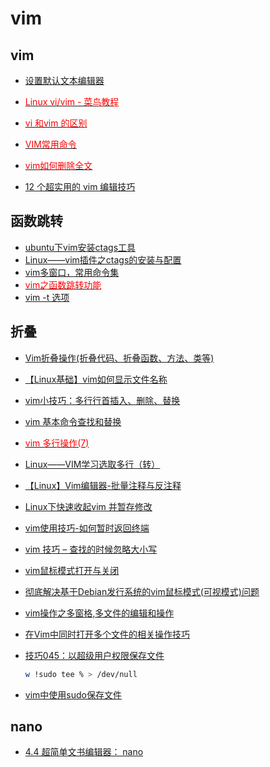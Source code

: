 # vim

## vim

- [设置默认文本编辑器](https://www.debian.org/doc/manuals/debian-reference/ch01.zh-cn.html#_setting_a_default_text_editor)
- [<font color=Red>Linux vi/vim - 菜鸟教程</font>](https://www.runoob.com/linux/linux-vim.html)

- [<font color=Red>vi 和vim 的区别</font>](https://blog.csdn.net/qq_34306360/article/details/78720090)

- [<font color=Red>VIM常用命令</font>](https://blog.csdn.net/weixin_44441367/article/details/124810525)

- [<font color=Red>vim如何删除全文</font>](https://blog.csdn.net/weixin_54227557/article/details/122782139)

- [12 个超实用的 vim 编辑技巧](https://mp.weixin.qq.com/s/MyV3ZC7A7vdWpQ1lt3d_dg)

## 函数跳转

- [ubuntu下vim安装ctags工具](https://blog.csdn.net/m0_37624499/article/details/90705658)
- [Linux——vim插件之ctags的安装与配置](https://www.cnblogs.com/oddcat/articles/9678044.html)
- [vim多窗口，常用命令集](http://t.zoukankan.com/quant-lee-p-6659696.html)
- [<font color=Red>vim之函数跳转功能</font>](https://blog.csdn.net/ballack_linux/article/details/71036072)
- [vim -t 选项](https://blog.csdn.net/qwaszx523/article/details/77838855)

## 折叠

- [Vim折叠操作(折叠代码、折叠函数、方法、类等)](https://blog.csdn.net/weixin_43971252/article/details/123218379)

- [【Linux基础】vim如何显示文件名称](http://t.zoukankan.com/happyamyhope-p-11906183.html)

- [vim小技巧：多行行首插入、删除、替换](https://www.toutiao.com/article/7167342849502446114/)
- [vim 基本命令查找和替换](https://www.cnblogs.com/woshimrf/p/vim.html)
- [<font color=Red>vim 多行操作(7)</font>](https://waliblog.com/2019/05/06/vim-7.html)
- [Linux——VIM学习选取多行（转）](https://blog.csdn.net/sinat_36053757/article/details/78183506)
- [【Linux】Vim编辑器-批量注释与反注释](https://blog.csdn.net/xiajun07061225/article/details/8488210)

- [Linux下快速收起vim 并暂存修改](https://blog.csdn.net/lambert310/article/details/77659417)
- [vim使用技巧-如何暂时返回终端](https://blog.csdn.net/vastz/article/details/120064236)

- [vim 技巧 – 查找的时候忽略大小写](https://xwsoul.com/posts/472)

- [vim鼠标模式打开与关闭](https://shagain.club/index.php/archives/382/)
- [彻底解决基于Debian发行系统的vim鼠标模式(可视模式)问题](https://blog.51cto.com/u_15083238/2600714)

- [vim操作之多窗格,多文件的编辑和操作](https://www.cnblogs.com/yukina/p/16401529.html)
- [在Vim中同时打开多个文件的相关操作技巧](https://www.bilibili.com/read/cv16390641)

- [技巧045：以超级用户权限保存文件](https://blog.csdn.net/weixin_44531336/article/details/126187768)

    ```bash
    w !sudo tee % > /dev/null
    ```

- [vim中使用sudo保存文件](https://www.cnblogs.com/jackie-astro/p/13295584.html)

## nano

- [4.4 超简单文书编辑器： nano](https://www.wenjiangs.com/doc/8ij4xm4z)
